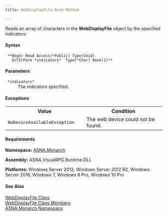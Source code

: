 ```yaml
---
title: WebDisplayFile.Read Method

---
```


Reads an array of characters in the **WebDisplayFile** object by the specified indicators.

#### Syntax
<pre class="prettyprint"><code class="avr"> **BegSr Read Access(*Public) Type(Void)
   DclSrParm *indicators*  Type(*Char) Rank(1)** </code></pre>

#### Parameters
<dl>
        <dt>
          <code> *indicators* </code>
        </dt>
        <dd>The indicators specified.</dd>
</dl>

<!--mine -->

#### Exceptions
<table class="mytable" cellspacing="0" cellpadding="4" width="90%">
          <colgroup>
            <col width="50%" />
            <col width="50%" />
          </colgroup>
          <tr>
            <th>Value</th>
            <th>Condition</th>
          </tr>          <tr>
            <td>
            <code>NoDeviceAvailableException</code></td>
            <td>The web device could not be
            found.</td>
          </tr>
</table>

<!-- -->

#### Requirements
**Namespace:** [ASNA.Monarch](monarch-namespace.html)

**Assembly:** ASNA.VisualRPG.Runtime.DLL

**Platforms:** Windows Server 2012, Windows Server 2012 R2, Windows Server 2016, Windows 7, Windows 8 Pro, Windows 10 Pro
<!-- end -->

#### See Also
[ WebDisplayFile Class](web-display-file-class.html) <br /> [ WebDisplayFile Class Members](web-display-file-class-members.html) <br /> [ASNA.Monarch Namespace](monarch-namespace.html)
